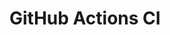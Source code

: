 # GitHub Actions CI




































































































































































































































































































































































































































































































































































































































































































































































































































































































































































































































































































































































































































































































































































































































































































































































































































































































































































































































































































































































































































































































































































































































































































